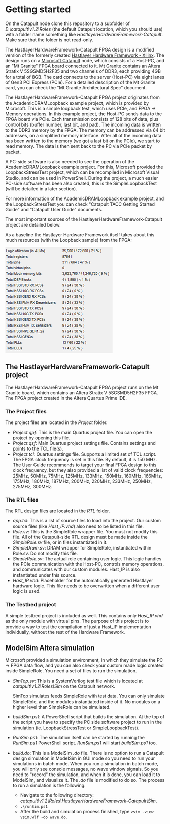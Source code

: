 # Getting started



On the Catapult node clone this repository to a subfolder of *E:\catapult\v1.2\Roles* (the default Catapult location, which you should use) with a folder name something like *HastlayerHardwareFramework-Catapult*. Make sure that the folder is not read-only.

The HastlayerHardwareFramework-Catapult FPGA design is a modified version of the formerly created [Hastlayer Hardware Framework - Xilinx](https://github.com/Lombiq/Hastlayer-Hardware-Framework---Xilinx). The design runs on a [Microsoft Catapult](https://www.microsoft.com/en-us/research/project/project-catapult/) node, which consists of a Host-PC, and an "Mt Granite" FPGA board connected to it. Mt Granite contains an Altera Stratix V 5SGSMD5H2F35 and two channels of DDR3, each providing 4GB for a total of 8GB. The card connects to the server (Host-PC) via eight lanes of Gen3 PCI Express (PCIe). For a detailed description of the Mt Granite card, you can check the "Mt Granite Architectural Spec" document.

The HastlayerHardwareFramework-Catapult FPGA project originates from the AcademicDRAMLoopback example project, which is provided by Microsoft. This is a simple loopback test, which uses PCIe, and FPGA -> Memory operations. In this example project, the Host-PC sends data to the FPGA board via PCIe. Each transmission consists of 128 bits of data, plus control bits (buffer number, last bit, and pad). The incoming data is written to the DDR3 memory by the FPGA. The memory can be addressed via 64 bit addresses, on a simplified memory interface. After all of the incoming data has been written to the memory (we got a last bit on the PCIe), we start to read memory. The data is then sent back to the PC via PCIe packet by packet.

A PC-side software is also needed to see the operation of the AcademicDRAMLoopback example project. For this, Microsoft provided the LoopbackStressTest project, which can be recompiled in Microsoft Visual Studio, and can be used in PowerShell. During the project, a much easier PC-side software has been also created, this is the SimpleLoopbackTest (will be detailed in a later section).

For more information of the AcademicDRAMLoopback example project, and the LoopbackStressTest you can check "Catapult TACC Getting Started Guide" and "Catapult User Guide" documents.

The most important sources of the HastlayerHardwareFramework-Catapult project are detailed below.

As a baseline the Hastlayer Hardware Framework itself takes about this much resources (with the Loopback sample) from the FPGA: 

![Resource Utilization](Images/LoopbackResourceUsage.png) 


## The HastlayerHardwareFramework-Catapult project

The HastlayerHardwareFramework-Catapult FPGA project runs on the Mt Granite board, which contains an Altera Stratix V 5SGSMD5H2F35 FPGA. The FPGA project created in the Altera Quartus Prime IDE. 

### The Project files
The project files are located in the *Project* folder.
- *Project.qpf*: This is the main Quartus project file. You can open the project by opening this file.
- *Project.qsf*: Main Quartus project settings file. Contains settings and points to the TCL file(s).
- *Project.tcl*: Quartus settings file. Supports a limited set of TCL script. The FPGA clock frequency is set in this file. By default, it is 150 MHz. The User Guide recommends to target your final FPGA design to this clock frequency, but they also provided a list of valid clock frequencies: 25MHz, 50MHz, 75MHz, 125MHz, 133MHz, 150MHz, 160MHz, 166MHz, 175MHz, 180MHz, 187MHz, 200MHz, 220MHz, 233MHz, 250MHz, 275MHz, 300MHz.
 
### The RTL files
The RTL design files are located in the *RTL* folder.
- *app.tcl*: This is a list of source files to load into the project. Our custom  source files (like *Hast_IP.vhd*) also need to be listed in this file.
- *Role.sv*: This is the SimpleRole wrapper file. You must not modify this file. All of the Catapult-side RTL design must be made inside the *SimpleRole.sv* file, or in files instantiated in it.
- *SimpleDram.sv*: DRAM wrapper for SimpleRole, instantiated within Role.sv. Do not modify this file.
- *SimpleRole.sv*: The actual role containing user logic. This logic handles the PCIe communication with the Host-PC, controls memory operations, and communicates with our custom modules. Hast_IP is also instantiated under this source.
- *Hast_IP.vhd*: Placeholder for the automatically generated Hastlayer hardware logic. This file needs to be overwritten when a different user logic is used.

### The Testbed project
A simple testbed project is included as well. This contains only *Hast_IP.vhd* as the only module with virtual pins. The purpose of this project is to provide a way to test the compilation of just a Hast_IP implementation individually, without the rest of the Hardware Framework.


## ModelSim Altera simulation

Microsoft provided a simulation environment, in which they simulate the PC -> FPGA data flow, and you can also check your custom made logic created inside SimpleRole. You need a set of files to run the simulation.
-   *SimTop.sv*: This is a SystemVerilog test file which is located at *catapult\v1.2\Roles\Sim* on the Catapult network.
    
    SimTop simulates feeds SimpleRole with test data. You can only simulate SimpleRole, and the modules instantiated inside of it. No modules on a higher level than SimpleRole can be simulated.
- *buildSim.ps1*: A PowerShell script that builds the simulation. At the top of the script you have to specify the PC side software project to run in the simulation (ie. LoopbackStressTest or SimpleLoopbackTest).
- *RunSim.ps1*: The simulation itself can be started by running the *RunSim.ps1* PowerShell script. *RunSim.ps1* will start *buildSim.ps1* too.
- *build.do*: This is a ModelSim *.do* file. There is no option to run a Catapult design simulation in ModelSim in GUI mode so you need to run your simulations in batch mode. When you run a simulation in batch mode, you will only see console messages, no wave window signals. So you need to "record" the simulation, and when it is done, you can load it to ModelSim, and visualize it. The *.do* file is modified to do so.
The process to run a simulation is the following:
    - Navigate to the following directory: *catapult\v1.2\Roles\HastlayerHardwareFramework-Catapult\Sim*.
    - `.\runSim.ps1`
    - After the build and simulation process finished, type `vsim -view vsim.wlf -do wave.do`.


 

